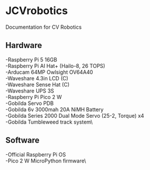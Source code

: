 # JCVrobotics
Documentation for CV Robotics
## Hardware
-Raspberry Pi 5 16GB\
-Raspberry Pi AI Hat+ (Hailo-8, 26 TOPS)\
-Arducam 64MP Owlsight OV64A40\
-Waveshare 4.3in LCD (C)\
-Waveshare Sense Hat (C)\
-Waveshare UPS 3S\
-Raspberry Pi Pico 2 W\
-Gobilda Servo PDB\
-Gobilda 6v 3000mah 20A NiMH Battery\
-Gobilda Series 2000 Dual Mode Servo (25-2, Torque) x4\
-Gobilda Tumbleweed track system\
## Software
-Official Raspberry Pi OS\
-Pico 2 W MicroPython firmware\
